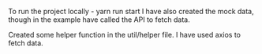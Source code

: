 To run the project locally - yarn run start
I have also created the mock data, though in the example have called the API to fetch data.

Created some helper function in the util/helper file.
I have used axios to fetch data.
